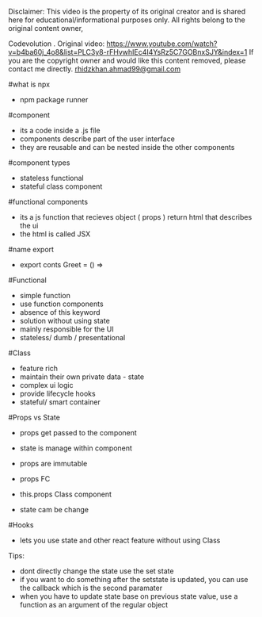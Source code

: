 Disclaimer:
This video is the property of its original creator and is shared here for educational/informational purposes only. All rights belong to the original content owner,

Codevolution
.
Original video: https://www.youtube.com/watch?v=b4ba60j_4o8&list=PLC3y8-rFHvwhIEc4I4YsRz5C7GOBnxSJY&index=1
If you are the copyright owner and would like this content removed, please contact me directly.
rhidzkhan.ahmad99@gmail.com

#what is npx

- npm package runner

#component

- its a code inside a .js file
- components describe part of the user interface
- they are reusable and can be nested inside the other components

#component types

- stateless functional
- stateful class component

#functional components

- its a js function that recieves object ( props ) return html that describes the ui
- the html is called JSX

#name export

- export conts Greet = () => <div><div>

#Functional

- simple function
- use function components
- absence of this keyword
- solution without using state
- mainly responsible for the UI
- stateless/ dumb / presentational

#Class

- feature rich
- maintain their own private data - state
- complex ui logic
- provide lifecycle hooks
- stateful/ smart container

#Props vs State

- props get passed to the component
- state is manage within component
- props are immutable

- props FC
- this.props Class component
- state cam be change

#Hooks

- lets you use state and other react feature without using Class

Tips:

- dont directly change the state use the set state
- if you want to do something after the setstate is updated, you can use the callback which is the second paramater
- when you have to update state base on previous state value, use a function as an argument of the regular object
